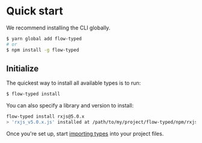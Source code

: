 # Quick start

We recommend installing the CLI globally.

```bash
$ yarn global add flow-typed
# or
$ npm install -g flow-typed
```

## Initialize

The quickest way to install all available types is to run:

```bash
$ flow-typed install
```

You can also specify a library and version to install:

```bash
flow-typed install rxjs@5.0.x
> 'rxjs_v5.0.x.js' installed at /path/to/my/project/flow-typed/npm/rxjs_v5.0.x.js
```

Once you're set up, start [importing types](/docs/importing-types) into your project files.

